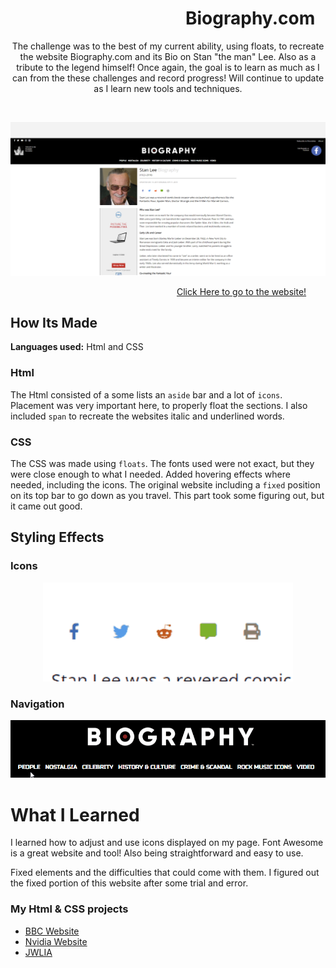 # &emsp;&emsp;&emsp;&emsp;&emsp;&emsp;&emsp;&emsp;&emsp;&emsp;Biography.com

<p align="center">
  The challenge was to the best of my current ability, using floats, to recreate the website Biography.com and its Bio on Stan "the man" Lee. Also as a tribute to the legend himself! Once again, the goal is to learn as much as I can from the these challenges and record progress! Will continue to update as I learn new tools and techniques. 
</p>
&emsp;
<p align="center">
<img src="https://github.com/DashlinS/Biography/blob/master/images/gifs/Website.png" width="900">
</p>

&emsp;&emsp;&emsp;&emsp;&emsp;&emsp;&emsp;&emsp;&emsp;&emsp;&emsp;&emsp;&emsp;&emsp;&emsp;&emsp;&emsp;&emsp;&emsp;[Click Here to go to the website!](https://biographywebsite.netlify.app)


## How Its Made 

**Languages used:** Html and CSS

### Html

The Html consisted of a some lists an `aside` bar and a lot of `icons`. Placement was very important here, to properly float the sections. I also included `span` to recreate the websites italic and underlined words.  

### CSS

The CSS was made using `floats`. The fonts used were not exact, but they were close enough to what I needed. Added hovering effects where needed, including the icons. The original website including a `fixed` position on its top bar to go down as you travel. This part took some figuring out, but it came out good.


## Styling Effects

### Icons
<p align="center">
<img src="https://github.com/DashlinS/Biography/blob/master/images/gifs/icon.gif" width="400">
</p>

</p>   

<p align="center">                                                                                                          


### Navigation

<p align="center">
<img src="https://github.com/DashlinS/Biography/blob/master/images/gifs/nav.gif" width="800">
</p>

# What I Learned

I learned how to adjust and use icons displayed on my page. Font Awesome is a great website and tool! Also being straightforward and easy to use.

Fixed elements and the difficulties that could come with them. I figured out the fixed portion of this website after some trial and error. 

### My Html & CSS projects 

* [BBC Website](https://github.com/DashlinS/BBCWebsite)
* [Nvidia Website](https://github.com/DashlinS/nvidia)
* [JWLIA](https://github.com/DashlinS/JWLIA)
